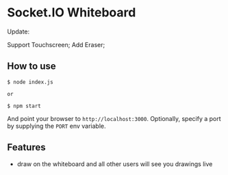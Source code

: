 
# Socket.IO Whiteboard

Update:

Support Touchscreen;
Add Eraser;

## How to use

```
$ node index.js

or

$ npm start
```

And point your browser to `http://localhost:3000`. Optionally, specify
a port by supplying the `PORT` env variable.

## Features

- draw on the whiteboard and all other users will see you drawings live
